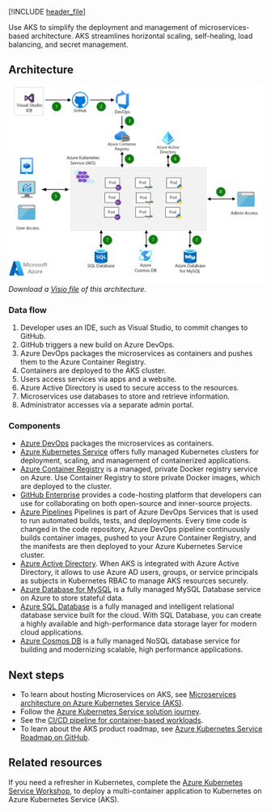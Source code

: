 [!INCLUDE [header_file](../../../includes/sol-idea-header.md)]

Use AKS to simplify the deployment and management of microservices-based architecture. AKS streamlines horizontal scaling, self-healing, load balancing, and secret management.

## Architecture

![Architecture Diagram](../media/microservices-with-aks.png)
*Download a [Visio file](https://arch-center.azureedge.net/microservices-with-aks.vsdx) of this architecture.*

### Data flow

1. Developer uses an IDE, such as Visual Studio, to commit changes to GitHub.
1. GitHub triggers a new build on Azure DevOps.
1. Azure DevOps packages the microservices as containers and pushes them to the Azure Container Registry.
1. Containers are deployed to the AKS cluster.
1. Users access services via apps and a website.
1. Azure Active Directory is used to secure access to the resources.
1. Microservices use databases to store and retrieve information.
1. Administrator accesses via a separate admin portal.

### Components

- [Azure DevOps](https://azure.microsoft.com/services/devops/) packages the microservices as containers.
- [Azure Kubernetes Service](https://azure.microsoft.com/services/kubernetes-service/) offers fully managed Kubernetes clusters for deployment, scaling, and management of containerized applications.
- [Azure Container Registry](https://azure.microsoft.com/services/container-registry/) is a managed, private Docker registry service on Azure. Use Container Registry to store private Docker images, which are deployed to the cluster.
- [GitHub Enterprise](https://help.github.com/en/github) provides a code-hosting platform that developers can use for collaborating on both open-source and inner-source projects.
- [Azure Pipelines](https://azure.microsoft.com/services/devops/pipelines/) Pipelines is part of Azure DevOps Services that is used to run automated builds, tests, and deployments. Every time code is changed in the code repository, Azure DevOps pipeline continuously builds container images, pushed to your Azure Container Registry, and the manifests are then deployed to your Azure Kubernetes Service cluster.
- [Azure Active Directory](https://azure.microsoft.com/services/active-directory/). When AKS is integrated with Azure Active Directory, it allows to use Azure AD users, groups, or service principals as subjects in Kubernetes RBAC to manage AKS resources securely.
- [Azure Database for MySQL](https://azure.microsoft.com/services/mysql/) is a fully managed MySQL Database service on Azure to store stateful data.
- [Azure SQL Database](https://azure.microsoft.com/services/sql-database/) is a fully managed and intelligent relational database service built for the cloud. With SQL Database, you can create a highly available and high-performance data storage layer for modern cloud applications.
- [Azure Cosmos DB](https://azure.microsoft.com/services/cosmos-db/) is a fully managed NoSQL database service for building and modernizing scalable, high performance applications.

## Next steps

- To learn about hosting Microservices on AKS, see [Microservices architecture on Azure Kubernetes Service (AKS)](../../reference-architectures/containers/aks-microservices/aks-microservices.yml).
- Follow the [Azure Kubernetes Service solution journey](../../reference-architectures/containers/aks-start-here.md).
- See the [CI/CD pipeline for container-based workloads](../../example-scenario/apps/devops-with-aks.yml).
- To learn about the AKS product roadmap, see [Azure Kubernetes Service Roadmap on GitHub](https://github.com/Azure/AKS/projects/1).

## Related resources

If you need a refresher in Kubernetes, complete the [Azure Kubernetes Service Workshop](/learn/modules/aks-workshop/), to deploy a multi-container application to Kubernetes on Azure Kubernetes Service (AKS).
